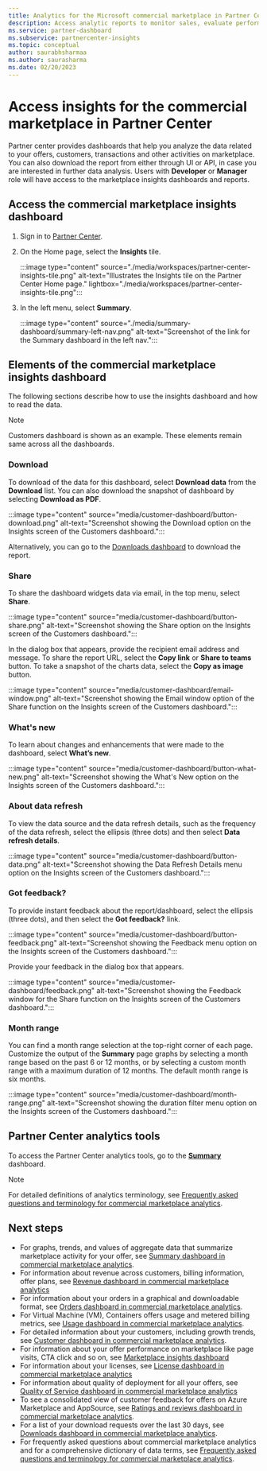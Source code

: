 ```yaml
---
title: Analytics for the Microsoft commercial marketplace in Partner Center
description: Access analytic reports to monitor sales, evaluate performance, and optimize your marketplace offers in Partner Center (Azure Marketplace).
ms.service: partner-dashboard
ms.subservice: partnercenter-insights
ms.topic: conceptual
author: saurabhsharmaa
ms.author: saurasharma
ms.date: 02/20/2023
---
```


# Access insights for the commercial marketplace in Partner Center

Partner center provides dashboards that help you analyze the data related to your offers, customers, transactions and other activities on marketplace. You can also download the report from either through UI or API, in case you are interested in further data analysis.
Users with **Developer** or **Manager** role will have access to the marketplace insights dashboards and reports.

## Access the commercial marketplace insights dashboard

1. Sign in to [Partner Center](https://partner.microsoft.com/dashboard/home).
1. On the Home page, select the **Insights** tile.

    :::image type="content" source="./media/workspaces/partner-center-insights-tile.png" alt-text="Illustrates the Insights tile on the Partner Center Home page." lightbox="./media/workspaces/partner-center-insights-tile.png":::

1. In the left menu, select **Summary**.

    :::image type="content" source="./media/summary-dashboard/summary-left-nav.png" alt-text="Screenshot of the link for the Summary dashboard in the left nav.":::

## Elements of the commercial marketplace insights dashboard

The following sections describe how to use the insights dashboard and how to read the data.

> [!NOTE]
> Customers dashboard is shown as an example. These elements remain same across all the dashboards.

### Download

To download of the data for this dashboard, select **Download data** from the **Download** list. You can also download the snapshot of dashboard by selecting **Download as PDF**.

:::image type="content" source="media/customer-dashboard/button-download.png" alt-text="Screenshot showing the Download option on the Insights screen of the Customers dashboard.":::

Alternatively, you can go to the [Downloads dashboard](https://partner.microsoft.com/dashboard/insights/commercial-marketplace/analytics/downloads) to download the report.

### Share

To share the dashboard widgets data via email, in the top menu, select **Share**.

:::image type="content" source="media/customer-dashboard/button-share.png" alt-text="Screenshot showing the Share option on the Insights screen of the Customers dashboard.":::

In the dialog box that appears, provide the recipient email address and message. To share the report URL, select the **Copy link** or **Share to teams** button. To take a snapshot of the charts data, select the **Copy as image** button.

:::image type="content" source="media/customer-dashboard/email-window.png" alt-text="Screenshot showing the Email window option of the Share function on the Insights screen of the Customers dashboard.":::

### What's new

To learn about changes and enhancements that were made to the dashboard, select **What’s new**.

:::image type="content" source="media/customer-dashboard/button-what-new.png" alt-text="Screenshot showing the What's New option on the Insights screen of the Customers dashboard.":::

### About data refresh

To view the data source and the data refresh details, such as the frequency of the data refresh, select the ellipsis (three dots) and then select **Data refresh details**.

:::image type="content" source="media/customer-dashboard/button-data.png" alt-text="Screenshot showing the Data Refresh Details menu option on the Insights screen of the Customers dashboard.":::

### Got feedback?

To provide instant feedback about the report/dashboard, select the ellipsis (three dots), and then select the **Got feedback?** link.

:::image type="content" source="media/customer-dashboard/button-feedback.png" alt-text="Screenshot showing the Feedback menu option on the Insights screen of the Customers dashboard.":::

Provide your feedback in the dialog box that appears.

:::image type="content" source="media/customer-dashboard/feedback.png" alt-text="Screenshot showing the Feedback window for the Share function on the Insights screen of the Customers dashboard.":::

### Month range

You can find a month range selection at the top-right corner of each page. Customize the output of the **Summary** page graphs by selecting a month range based on the past 6 or 12 months, or by selecting a custom month range with a maximum duration of 12 months. The default month range is six months.

:::image type="content" source="media/customer-dashboard/month-range.png" alt-text="Screenshot showing the duration filter menu option on the Insights screen of the Customers dashboard.":::

## Partner Center analytics tools

To access the Partner Center analytics tools, go to the **[Summary](https://go.microsoft.com/fwlink/?linkid=2165765)** dashboard.

> [!NOTE]
> For detailed definitions of analytics terminology, see [Frequently asked questions and terminology for commercial marketplace analytics](analytics-faq.yml).

## Next steps

- For graphs, trends, and values of aggregate data that summarize marketplace activity for your offer, see [Summary dashboard in commercial marketplace analytics](summary-dashboard.md).
- For information about revenue across customers, billing information, offer plans, see [Revenue dashboard in commercial marketplace analytics](revenue-dashboard.md)
- For information about your orders in a graphical and downloadable format, see [Orders dashboard in commercial marketplace analytics](orders-dashboard.md).
- For Virtual Machine (VM), Containers offers usage and metered billing metrics, see [Usage dashboard in commercial marketplace analytics](usage-dashboard.md).
- For detailed information about your customers, including growth trends, see [Customer dashboard in commercial marketplace analytics](customer-dashboard.md).
- For information about your offer performance on marketplace like page visits, CTA click and so on, see [Marketplace insights dashboard](insights-dashboard.md)
- For information about your licenses, see [License dashboard in commercial marketplace analytics](license-dashboard.md)
- For information about quality of deployment for all your offers, see [Quality of Service dashboard in commercial marketplace analytics](quality-of-service-dashboard.md)
- To see a consolidated view of customer feedback for offers on Azure Marketplace and AppSource, see [Ratings and reviews dashboard in commercial marketplace analytics](ratings-reviews.md).
- For a list of your download requests over the last 30 days, see [Downloads dashboard in commercial marketplace analytics](downloads-dashboard.md).
- For frequently asked questions about commercial marketplace analytics and for a comprehensive dictionary of data terms, see [Frequently asked questions and terminology for commercial marketplace analytics](analytics-faq.yml).
